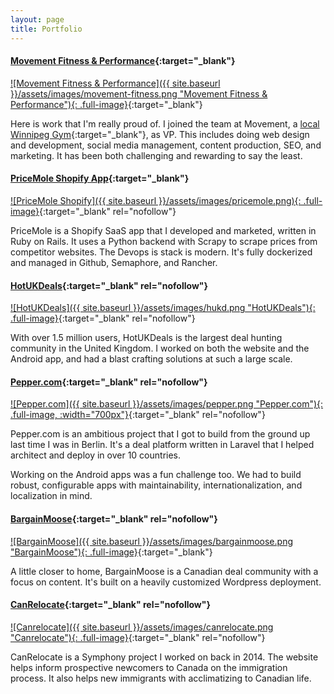 ```yaml
---
layout: page
title: Portfolio
---
```


#### [Movement Fitness & Performance][move]{:target="_blank"}
[![Movement Fitness & Performance]({{ site.baseurl }}/assets/images/movement-fitness.png "Movement Fitness & Performance"){: .full-image}][move]{:target="_blank"}

Here is work that I'm really proud of. I joined the team at Movement, a [local Winnipeg Gym][move]{:target="_blank"}, as VP. This includes doing web design and development, social media management, content production, SEO, and marketing. It has been both challenging and rewarding to say the least.

#### [PriceMole Shopify App][pricemole]{:target="_blank"}
[![PriceMole Shopify]({{ site.baseurl }}/assets/images/pricemole.png){: .full-image}][pricemole]{:target="_blank" rel="nofollow"}

PriceMole is a Shopify SaaS app that I developed and marketed, written in Ruby on Rails. It uses a Python backend with Scrapy to scrape prices from competitor websites. The Devops is stack is modern. It's fully dockerized and managed in Github, Semaphore, and Rancher.

#### [HotUKDeals][hukd]{:target="_blank" rel="nofollow"}
[![HotUKDeals]({{ site.baseurl }}/assets/images/hukd.png "HotUKDeals"){: .full-image}][hukd]{:target="_blank" rel="nofollow"}

With over 1.5 million users, HotUKDeals is the largest deal hunting community in the United Kingdom. I worked on both the website and the Android app, and had a blast crafting solutions at such a large scale.

#### [Pepper.com][pepper]{:target="_blank" rel="nofollow"}
[![Pepper.com]({{ site.baseurl }}/assets/images/pepper.png "Pepper.com"){: .full-image, :width="700px"}][pepper]{:target="_blank" rel="nofollow"}

Pepper.com is an ambitious project that I got to build from the ground up last time I was in Berlin. It's a deal platform written in Laravel that I helped architect and deploy in over 10 countries.

Working on the Android apps was a fun challenge too. We had to build robust, configurable apps with maintainability, internationalization, and localization in mind.

#### [BargainMoose][bm]{:target="_blank" rel="nofollow"}
[![BargainMoose]({{ site.baseurl }}/assets/images/bargainmoose.png "BargainMoose"){: .full-image}][bm]{:target="_blank"}

A little closer to home, BargainMoose is a Canadian deal community with a focus on content. It's built on a heavily customized Wordpress deployment.

#### [CanRelocate][cr]{:target="_blank" rel="nofollow"}
[![Canrelocate]({{ site.baseurl }}/assets/images/canrelocate.png "Canrelocate"){: .full-image}][cr]{:target="_blank" rel="nofollow"}

CanRelocate is a Symphony project I worked on back in 2014. The website helps inform prospective newcomers to Canada on the immigration process. It also helps new immigrants with acclimatizing to Canadian life.

[hukd]: //play.google.com/store/apps/details?id=com.tippingcanoe.hukd
[pepper]: //pepper.com
[bm]: //play.google.com/store/apps/details?id=com.tippingcanoe.bargainmoose
[cr]: //canrelocate.com
[move]: //movementfp.ca
[pricemole]: //apps.shopify.com/pricemole